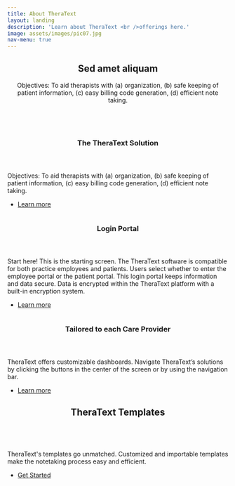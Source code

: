 ```yaml
---
title: About TheraText
layout: landing
description: 'Learn about TheraText <br />offerings here.'
image: assets/images/pic07.jpg
nav-menu: true
---
```


<!-- Main -->
<div id="main">

<!-- One -->
<section id="one">
	<div class="inner">
		<header class="major">
			<h2>Sed amet aliquam</h2>
		</Here we present some of TheraText's offerings>
		<p>Objectives: To aid therapists with (a) organization, (b) safe keeping of patient information, (c) easy billing code generation, (d) efficient note taking.</p>
	</div>
</section>

<!-- Two -->
<section id="two" class="spotlights">
	<section>
		<a href="generic.html" class="image">
			<img src="{% link assets/images/demo5.png %}" alt="" data-position="center center" />
		</a>
		<div class="content">
			<div class="inner">
				<header class="major">
					<h3>The TheraText Solution</h3>
				</header>
				<p>Objectives: To aid therapists with (a) organization, (b) safe keeping of patient information, (c) easy billing code generation, (d) efficient note taking.</p>
				<ul class="actions">
					<li><a href="generic.html" class="button">Learn more</a></li>
				</ul>
			</div>
		</div>
	</section>
	<section>
		<a href="generic.html" class="image">
			<img src="{% link assets/images/demo1.png %}" alt="" data-position="top center" />
		</a>
		<div class="content">
			<div class="inner">
				<header class="major">
					<h3>Login Portal</h3>
				</header>
				<p>Start here! This is the starting screen. The TheraText software is compatible for both practice employees and patients. Users select whether to enter the employee portal or the patient portal. This login portal keeps information and data secure. Data is encrypted within the TheraText platform with a built-in encryption system.</p>
				<ul class="actions">
					<li><a href="generic.html" class="button">Learn more</a></li>
				</ul>
			</div>
		</div>
	</section>
	<section>
		<a href="generic.html" class="image">
			<img src="{% link assets/images/demo3.png %}" alt="" data-position="25% 25%" />
		</a>
		<div class="content">
			<div class="inner">
				<header class="major">
					<h3>Tailored to each Care Provider</h3>
				</header>
				<p>TheraText offers customizable dashboards. Navigate TheraText’s solutions by clicking the buttons in the center of the screen or by using the navigation bar.</p>
				<ul class="actions">
					<li><a href="generic.html" class="button">Learn more</a></li>
				</ul>
			</div>
		</div>
	</section>
</section>

<!-- Three -->
<section id="three">
	<div class="inner">
		<header class="major">
			<h2>TheraText Templates</h2>
			<img src="{% link assets/images/demo4.png %}" alt="" data-position="25% 25%" />
		</header>
		<p>TheraText's templates go unmatched. Customized and importable templates make the notetaking process easy and efficient.</p>
		<ul class="actions">
			<li><a href="generic.html" class="button next">Get Started</a></li>
		</ul>
	</div>
</section>

</div>
